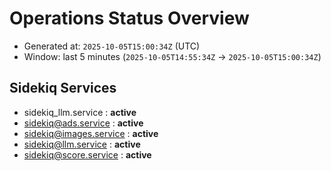 # Operations Status Overview

- Generated at: `2025-10-05T15:00:34Z` (UTC)
- Window: last 5 minutes (`2025-10-05T14:55:34Z` → `2025-10-05T15:00:34Z`)

## Sidekiq Services
- sidekiq_llm.service : **active**
- sidekiq@ads.service : **active**
- sidekiq@images.service : **active**
- sidekiq@llm.service : **active**
- sidekiq@score.service : **active**


